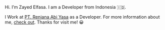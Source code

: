 Hi. I’m Zayed Elfasa. I am a Developer from Indonesia 🇮🇩.

I Work at [PT. Renjana Abi Yasa](https://ray.co.id) as a Developer. For more information about me, [check out](https://www.linkedin.com/in/zayed-elfasa-610225b2/).
Thanks for visit me! 😀
